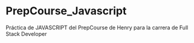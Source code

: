 # PrepCourse_Javascript
Práctica de JAVASCRIPT del PrepCourse de Henry para la carrera de Full Stack Developer 
